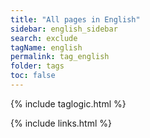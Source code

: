```yaml
---
title: "All pages in English"
sidebar: english_sidebar
search: exclude
tagName: english
permalink: tag_english
folder: tags
toc: false
---
```

{% include taglogic.html %}

{% include links.html %}
